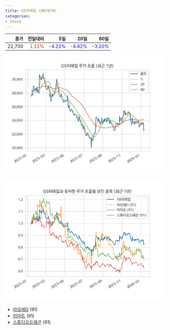 ```yaml
---
title: GS리테일 (007070)
categories:
- Stock
---
```


|종가|전일대비|5일|20일|60일|
|---:|-------:|--:|---:|---:|
|22,700|<span style="color: red">1.11%</span>|<span style="color: blue">-4.22%</span>|<span style="color: blue">-4.62%</span>|<span style="color: blue">-3.20%</span>|


<!-- more -->

![007070](/assets/images/stock/007070.png)

![007070](/assets/images/stock/007070_sim.png)

- [아모레G](/stock/002790/) (91)
- [이마트](/stock/139480/) (91)
- [스튜디오드래곤](/stock/253450/) (91)